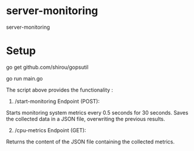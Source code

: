 # server-monitoring
server-monitoring


# Setup 

go get github.com/shirou/gopsutil

go run main.go


The script above provides the functionality :

1. /start-monitoring Endpoint (POST):

Starts monitoring system metrics every 0.5 seconds for 30 seconds.
Saves the collected data in a JSON file, overwriting the previous results.

2. /cpu-metrics Endpoint (GET):

Returns the content of the JSON file containing the collected metrics.
